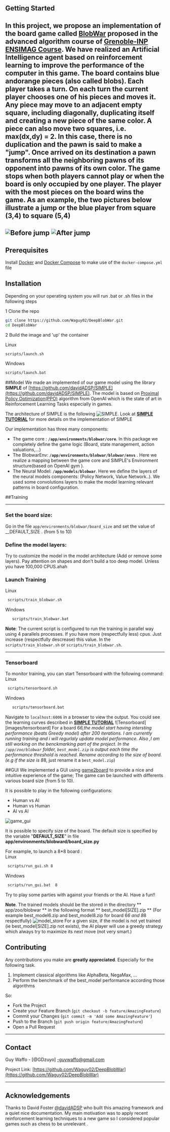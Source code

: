 ## Getting Started

In this project, we propose an implementation of the board game called [BlobWar](https://bpi-etu.pages.ensimag.fr/2-iterations/travaux-pratiques/travaux-pratiques/11-blobwars/index.html)
 proposed in the advanced algorithm course of [Grenoble-INP ENSIMAG Course](https://ensimag.grenoble-inp.fr/).  We have realized an Artificial Intelligence agent based on reinforcement learning to improve the performance of the computer in this game.
The board contains blue andorange pieces (also called blobs). Each player takes a turn. On each turn the current player chooses one of his pieces and moves it. Any piece may move to an adjacent empty square, including diagonally, duplicating itself and creating a new piece of the same color. A piece can also move two squares, i.e. max(dx,dy) = 2. In this case, there is no duplication and the pawn is said to make a "jump". Once arrived on its destination a pawn transforms all the neighboring pawns of its opponent into pawns of its own color. The game stops when both players cannot play or when the board is only occupied by one player. The player with the most pieces on the board wins the game.
As an example, the two pictures below illustrate a jump or the blue player from square (3,4) to square (5,4)
---
![Before jump](images/before_jump.png)
![After jump](images/after_jump.png)
---
## Prerequisites
Install [Docker](https://github.com/davidADSP/SIMPLE/issues) and [Docker Compose](https://docs.docker.com/compose/install/) to make use of the `docker-compose.yml` file

## Installation
Depending on your operating system you will run .bat or .sh files in the following steps

1 Clone the repo
```sh
git clone https://github.com/Waguy02/DeepBlobWar.git
cd DeepBlobWar
```
2 Build the image and 'up' the container

Linux
   ``` sh 
   scripts/launch.sh  
   ```
Windows 
   ``` bat 
   scripts/launch.bat  
   ```


 


##Model
We made an implemented of our game model using the library **SIMPLE** of [https://github.com/davidADSP/SIMPLE](https://github.com/davidADSP/SIMPLE).
The model is based on [Proximal Policy Optimization(PPO)](https://openai.com/blog/openai-baselines-ppo/) algorithm from OpenAI which is the state of art in Reinforcement Learning Tasks especially in games.

The architecture of SIMPLE is the following
![SIMPLE](images/diagram.png).
Look at  **[SIMPLE TUTORIAL](https://medium.com/applied-data-science/how-to-train-ai-agents-to-play-multiplayer-games-using-self-play-deep-reinforcement-learning-247d0b440717)** for more details on the 
implementation of SIMPLE



Our implementation has three many components:
* The game core : **`/app/environments/blobwar/core`**. In this package we completely define the game logic (Board, state management, action valuations,...)
* The BlobwarEnv:   **`/app/environments/blobwar/blobwar/envs`** . Here we realize a mapping between the game core and SIMPLE's Environment structure(based on OpenAI gym ).
* The Neural Model: **`/app/models/blobwar`**. Here we define the layers of the neural models components: (Policy Network, Value Network..). We used some convolutions 
layers to make the model learning relevant patterns in board configuration. 




##Training 
___
### Set the board size:
Go in the file `app/environments/blobwar/board_size` and set the value of __DEFAULT_SIZE . (from 5 to 10)


### Define the model layers:
Try to customize the model in the model architecture (Add or remove some layers). Pay attention on shapes and don't build a too deep model. Unless you have 100,000 CPUS.ahah



### Launch Training
Linux
  ```sh
   scripts/train_blobwar.sh
  ```
   Windows
  ```bash
     scripts/train_blobwar.bat
  ```
**Note**: The current script is configured to run the training in parallel way using 4 parallels processes. If you have more (respectfully less) cpus.
Just increase (respectfully descrease) this value. In the `scripts/train_blobwar.sh` or `scripts/train_blobwar.sh`.
___



<!-- TENSORBOARD -->
### Tensorboard

To monitor training, you can start Tensorboard with the following command:
  Linux
  ```sh
   scripts/tensorboard.sh
  ```
   Windows
  ```bash
     scripts/tensorboard.bat
  ```
Navigate to `localhost:6006` in a browser to view the output. You could see the learning curves described in **[SIMPLE TUTORIAL](https://medium.com/applied-data-science/how-to-train-ai-agents-to-play-multiplayer-games-using-self-play-deep-reinforcement-learning-247d0b440717)**
![Tensorboard][images/tensorboard]
For a board 6*6,the model start having intersting performance (beats Greedy model) after 200 iterations. I am currently running training and i will regurlaly update model 
performance. Also ,I am still working on the benckmarking part of the project.
In the `/app/zoo/blobwar` folder, `best_model.zip` is output each time the performance threshold is reached. Rename according to the size of board. (e.g if the size is 8*8, just rename it a `best_model.zip`) 


##GUI
We implemented a GUI using [game2board](https://github.com/mjbrusso/game2dboard]) to provide a nice and intuitive experience of the game; 
The game can be launched with differents various board size (from 5 to 10).

It is possible to play in the following configurations:
* Human vs AI
* Human vs Human
* AI vs AI

![game_gui](images/game_gui.png)
    
  It is possible to specify size of the board. The default size is specified by the variable "__DEFAULT_SIZE__" in file 
  **app/environments/blobward/board_size.py**
  
  For example, to launch a 8*8 board :  
  Linux
  ```sh
   scripts/run_gui.sh 8
  ```       
  Windows
  ```Bash
   scripts/run_gui.bat  8
  ```   
   Try to play some parties with against your friends or the AI. Have a fun!!

**Note**. The trained models should be the stored in the directory ** app/zoo/blobwar ** in the following format ** best_model[SIZE].zip **
(For example best_model6.zip and best_model8.zip for board 6*6 and 8*8 respectfully)
![model_store](images/model_store.png)
For a given size, if the model is not yet trained (ie best_model[SIZE].zip not exists), the AI player will use a greedy strategy which always try to 
maximize its next move (not very smart.)





<!-- CONTRIBUTING -->
## Contributing
Any contributions you make are **greatly appreciated**. Especially for the following task.
1. Implement classical algorithms like AlphaBeta, NegaMax, ...
2. Perform the benchmark of the best_model performance according those algorithms 


So: 
* Fork the Project
* Create your Feature Branch (`git checkout -b feature/AmazingFeature`)
* Commit your Changes (`git commit -m 'Add some AmazingFeature'`)
* Push to the Branch (`git push origin feature/AmazingFeature`)
* Open a Pull Request



---
<!-- CONTACT -->
## Contact
Guy Waffo - [@GDzuyo] -guywaffo@gmail.com


Project Link: [https://github.com/Waguy02/DeepBlobWar](https://github.com/Waguy02/DeepBlobWar)


---
<!-- ACKNOWLEDGEMENTS -->
## Acknowledgements
Thanks to David Foster [@davidADSP](https://twitter.com/davidADSP) who built this amazing framework and a quiet nice documentation. 
My main motivation was to apply recent reinforcement learning techniques to a new game so I considered popular games such as chess to
be unrelevant .



<!-- MARKDOWN LINKS & IMAGES -->
<!-- https://www.markdownguide.org/basic-syntax/#reference-style-links -->
[contributors-url]: https://github.com/Waguy02/DeepBlobWar/graphs/contributors
[forks-shield]: https://img.shields.io/github/forks/davidADSP/SIMPLE.svg?style=for-the-badge
[forks-url]: https://github.com/Waguy02/DeepBlobWar/network/members
[linkedin-url]: https://www.linkedin.com/in/guy-stephane-waffo-159030192/